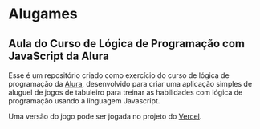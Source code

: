 # Alugames

## Aula do Curso de Lógica de Programação com JavaScript da Alura

Esse é um repositório criado como exercício do curso de lógica de programação da [Alura](https://www.alura.com.br/), desenvolvido para criar uma aplicação simples de aluguel de jogos de tabuleiro para treinar as habilidades com lógica de programação usando a linguagem Javascript.

Uma versão do jogo pode ser jogada no projeto do [Vercel](https://alugames-rose.vercel.app/).
